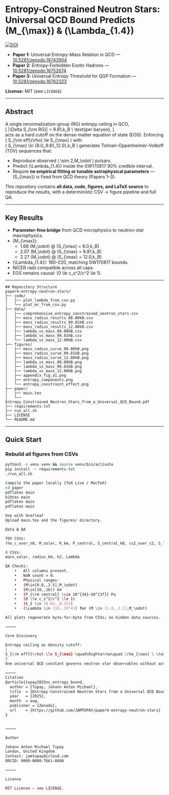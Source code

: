 
# Entropy-Constrained Neutron Stars: Universal QCD Bound Predicts \(M_{\max}\) & \(\Lambda_{1.4}\)

[![DOI](https://zenodo.org/badge/DOI/10.5281/zenodo.16783040.svg)](https://doi.org/10.5281/zenodo.16783040)
- **Paper 1:** Universal Entropy–Mass Relation in QCD — [10.5281/zenodo.16743904](https://doi.org/10.5281/zenodo.16743904)  
- **Paper 2:** Entropy-Forbidden Exotic Hadrons — [10.5281/zenodo.16752674](https://doi.org/10.5281/zenodo.16752674)  
- **Paper 3:** Universal Entropy Threshold for QGP Formation — [10.5281/zenodo.16762323](https://doi.org/10.5281/zenodo.16762323)  

**License:** MIT (see `LICENSE`)

---

## Abstract

A single renormalization-group (RG) entropy ceiling in QCD,  
\[
|\Delta S_{\rm RG}| = 9.81\,k_B \ \text{per baryon},
\]  
acts as a hard cutoff on the dense-matter equation of state (EOS). Enforcing  
\( S_{\rm eff}(\rho) \le S_{\max} \) with  
\( S_{\max} \in \{8.0,\,9.81,\,12.0\}\,k_B \) generates Tolman–Oppenheimer–Volkoff (TOV) sequences that:  

- Reproduce observed \( \sim 2\,M_\odot \) pulsars.  
- Predict \(\Lambda_{1.4}\) inside the GW170817 90% credible interval.  
- Require **no empirical fitting or tunable astrophysical parameters** — \(S_{\max}\) is fixed from QCD theory (Papers 1–3).  

This repository contains **all data, code, figures, and LaTeX source** to reproduce the results, with a deterministic CSV → figure pipeline and full QA.

---

## Key Results

- **Parameter-free bridge** from QCD microphysics to neutron-star macrophysics.  
- \(M_{\max}\):  
  - 1.66 \(M_\odot\) @ \(S_{\max} = 8.0\,k_B\)  
  - 2.07 \(M_\odot\) @ \(S_{\max} = 9.81\,k_B\)  
  - 2.27 \(M_\odot\) @ \(S_{\max} = 12.0\,k_B\)  
- \(\Lambda_{1.4}\): 180–220, matching GW170817 bounds.  
- NICER radii compatible across all caps.  
- EOS remains causal: \(0 \le c_s^2/c^2 \le 1\).

---
```
## Repository Structure
paper4-entropy-neutron-stars/
├── code/
│   ├── plot_lambda_from_csv.py
│   └── plot_mr_from_csv.py
├── data/
│   ├── comprehensive_entropy_constrained_neutron_stars.csv
│   ├── mass_radius_results_08.00kB.csv
│   ├── mass_radius_results_09.81kB.csv
│   ├── mass_radius_results_12.00kB.csv
│   ├── lambda_vs_mass_08.00kB.csv
│   ├── lambda_vs_mass_09.81kB.csv
│   └── lambda_vs_mass_12.00kB.csv
├── figures/
│   ├── mass_radius_curve_08.00kB.png
│   ├── mass_radius_curve_09.81kB.png
│   ├── mass_radius_curve_12.00kB.png
│   ├── lambda_vs_mass_08.00kB.png
│   ├── lambda_vs_mass_09.81kB.png
│   ├── lambda_vs_mass_12.00kB.png
│   ├── appendix_fig_a1.png
│   ├── entropy_components.png
│   └── entropy_constraint_effect.png
├── paper/
│   ├── main.tex
│   └── Entropy_Constrained_Neutron_Stars_from_a_Universal_QCD_Bound.pdf
├── requirements.txt
├── run_all.sh
├── LICENSE
└── README.md

```
---

## Quick Start

### Rebuild all figures from CSVs
```bash
python3 -m venv venv && source venv/bin/activate
pip install -r requirements.txt
./run_all.sh

Compile the paper locally (TeX Live / MacTeX)
cd paper
pdflatex main
bibtex main
pdflatex main
pdflatex main

Use with Overleaf
Upload main.tex and the figures/ directory.

Data & QA

TOV CSVs:
rho_c_over_n0, M_solar, R_km, P_central, S_central_kB, cs2_over_c2, S_limit

Λ CSVs:
mass_solar, radius_km, k2, Lambda

QA Checks:
	•	All columns present.
	•	NaN count = 0.
	•	Physical ranges:
	•	(M\in[0.8,,2.5],M_\odot)
	•	(R\in[10,,16]) km
	•	(P_{\rm central} \sim 10^{34}–10^{37}) Pa
	•	(0 \le c_s^2/c^2 \le 1)
	•	(k_2 \in [0.03,,0.15])
	•	(\Lambda \in [10,,10^4]) for (M \in [1.0,,2.2],M_\odot)

All plots regenerate byte-for-byte from CSVs; no hidden data sources.

⸻

Core Discovery

Entropy ceiling as density cutoff:
[
S_{\rm eff}(\rho) \le S_{\max} \quad\Rightarrow\quad \rho_{\max} \ \text{fixes} \ M_{\max}, \ \Lambda_{1.4}.
]
One universal QCD constant governs neutron star observables without astrophysical tuning.

⸻
Citation
@article{tupay2025ns_entropy_bound,
  author = {Tupay, Johann Anton Michael},
  title  = {Entropy-Constrained Neutron Stars from a Universal QCD Bound},
  year   = {2025},
  month  = aug,
  publisher = {Zenodo},
  url    = {https://github.com/JAMTUPAY/paper4-entropy-neutron-stars}
}


⸻

Author

Johann Anton Michael Tupay
London, United Kingdom
Contact: jamtupay@icloud.com
ORCID: 0009-0008-7661-8698

⸻

License

MIT License — see LICENSE.



